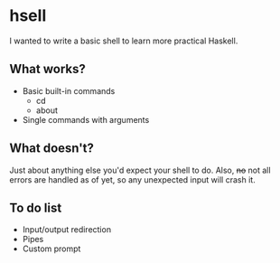 # hsell
I wanted to write a basic shell to learn more practical Haskell.

## What works?
* Basic built-in commands
  * cd
  * about
* Single commands with arguments

## What doesn't?
Just about anything else you'd expect your shell to do. Also, ~~no~~ not all errors are handled as of yet, so any unexpected input will crash it.

## To do list
* Input/output redirection
* Pipes
* Custom prompt
